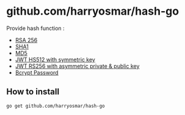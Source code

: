 # github.com/harryosmar/hash-go

Provide hash function :
- [RSA 256](https://github.com/harryosmar/hash-go/blob/master/signer_rsa256.go)
- [SHA1](https://github.com/harryosmar/hash-go/blob/master/signer_sha1.go)
- [MD5](https://github.com/harryosmar/hash-go/blob/master/signer_md5.go)
- [JWT HS512 with symmetric key](https://github.com/harryosmar/hash-go/blob/master/jwt_hs512.go) 
- [JWT RS256 with asymmetric private & public key](https://github.com/harryosmar/hash-go/blob/master/jwt_rs256.go)
- [Bcrypt Password](https://github.com/harryosmar/hash-go/blob/master/password.go)

## How to install

```
go get github.com/harryosmar/hash-go
```